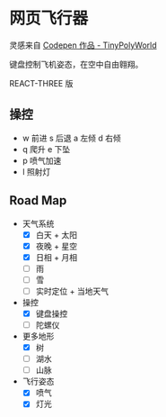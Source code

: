 # 网页飞行器

灵感来自 [Codepen 作品 - TinyPolyWorld](https://codepen.io/Zultan/pen/mwGZBP)

键盘控制飞机姿态，在空中自由翱翔。

REACT-THREE 版

## 操控

- w 前进 s 后退 a 左倾 d 右倾
- q 爬升 e 下坠
- p 喷气加速
- l 照射灯

## Road Map

- 天气系统
  - [x] 白天 + 太阳
  - [x] 夜晚 + 星空
  - [x] 日相 + 月相
  - [ ] 雨
  - [ ] 雪
  - [ ] 实时定位 + 当地天气
- 操控
  - [x] 键盘操控
  - [ ] 陀螺仪
- 更多地形
  - [x] 树
  - [ ] 湖水
  - [ ] 山脉
- 飞行姿态
  - [x] 喷气
  - [x] 灯光
